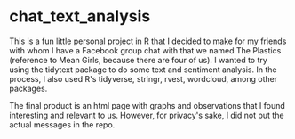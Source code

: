 # chat_text_analysis

This is a fun little personal project in R that I decided to make for my friends with whom I have a Facebook group chat with that we named The Plastics (reference to Mean Girls, because there are four of us). I wanted to try using the tidytext package to do some text and sentiment analysis. In the process, I also used R's tidyverse, stringr, rvest, wordcloud, among other packages. 

The final product is an html page with graphs and observations that I found interesting and relevant to us. However, for privacy's sake, I did not put the actual messages in the repo. 